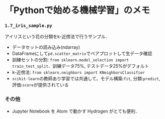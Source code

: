 # 「Pythonで始める機械学習」のメモ

### `1.7_iris_sample.py`
アイリスという花の分類をk-近傍法で行うサンプル．

+ データセットの読み込み(ndarray)
+ DataFrameにして`pd.scatter_matrix`でペアプロットして生データ確認
+ 訓練セットの分割: `from sklearn.model_selection import train_test_split`．訓練データ75%, テストデータ25%がデフォルト
+ k-近傍法: `from sklearn.neighbors import KNeighborsClassifier`
+ `scikit-learn`の教師あり学習では共通して，モデル構築:`fit`, 分類:`predict`, 評価:`score`が提供されている


### その他
+ Jupyter Notebook を Atom で動かす Hydrogen がとても便利．
